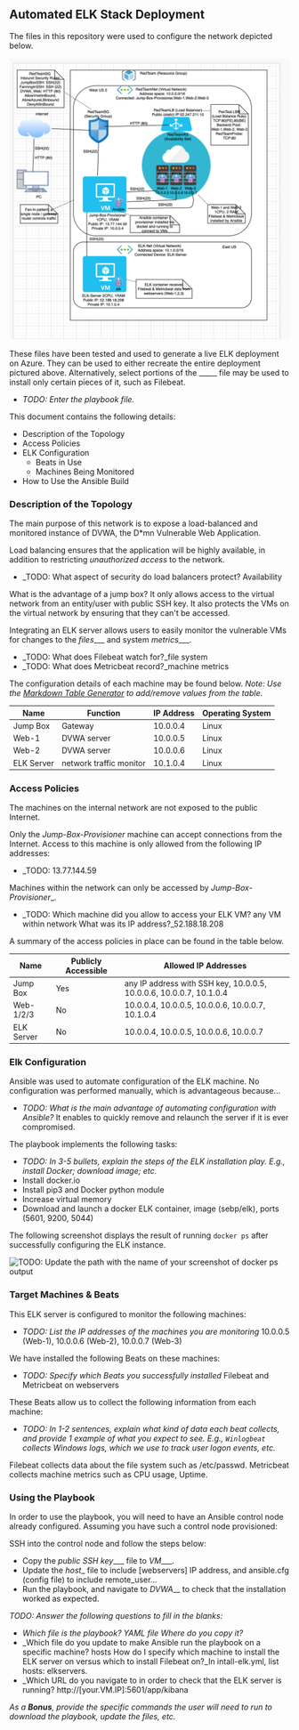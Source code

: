 ## Automated ELK Stack Deployment

The files in this repository were used to configure the network depicted below.

![Azure Cloud Infra Diagram File](Images/AzureCloudInfraDiagram.png)

These files have been tested and used to generate a live ELK deployment on Azure. They can be used to either recreate the entire deployment pictured above. Alternatively, select portions of the _____ file may be used to install only certain pieces of it, such as Filebeat.

  - _TODO: Enter the playbook file._

This document contains the following details:
- Description of the Topology
- Access Policies
- ELK Configuration
  - Beats in Use
  - Machines Being Monitored
- How to Use the Ansible Build


### Description of the Topology

The main purpose of this network is to expose a load-balanced and monitored instance of DVWA, the D*mn Vulnerable Web Application.

Load balancing ensures that the application will be highly available, in addition to restricting _unauthorized access_ to the network.
- _TODO: What aspect of security do load balancers protect?
Availability

What is the advantage of a jump box? It only allows access to the virtual network from an entity/user with public SSH key.  It also protects the VMs on the virtual network by ensuring that they can't be accessed. 

Integrating an ELK server allows users to easily monitor the vulnerable VMs for changes to the _files____ and system _metrics____.
- _TODO: What does Filebeat watch for?_file system
- _TODO: What does Metricbeat record?_machine metrics

The configuration details of each machine may be found below.
_Note: Use the [Markdown Table Generator](http://www.tablesgenerator.com/markdown_tables) to add/remove values from the table_.

| Name     | Function    | IP Address | Operating System |
|----------|----------   |------------|------------------|
| Jump Box | Gateway     | 10.0.0.4   | Linux            |
| Web-1    | DVWA server | 10.0.0.5   | Linux            |
| Web-2    | DVWA server | 10.0.0.6   | Linux            |
| ELK Server | network traffic monitor | 10.1.0.4 | Linux  |

### Access Policies

The machines on the internal network are not exposed to the public Internet. 

Only the _Jump-Box-Provisioner_ machine can accept connections from the Internet. Access to this machine is only allowed from the following IP addresses:
- _TODO: 13.77.144.59

Machines within the network can only be accessed by _Jump-Box-Provisioner__.
- _TODO: Which machine did you allow to access your ELK VM? any VM within network 
What was its IP address?_52.188.18.208

A summary of the access policies in place can be found in the table below.

| Name       | Publicly Accessible | Allowed IP Addresses |
|----------  |---------------------|----------------------|
| Jump Box   | Yes       | any IP address with SSH key, 10.0.0.5, 10.0.0.6, 10.0.0.7, 10.1.0.4 |
| Web-1/2/3  | No        | 10.0.0.4, 10.0.0.5, 10.0.0.6, 10.0.0.7, 10.1.0.4                    |
| ELK Server | No        | 10.0.0.4, 10.0.0.5, 10.0.0.6, 10.0.0.7                              |

### Elk Configuration

Ansible was used to automate configuration of the ELK machine. No configuration was performed manually, which is advantageous because...
- _TODO: What is the main advantage of automating configuration with Ansible?_
It enables to quickly remove and relaunch the server if it is ever compromised. 

The playbook implements the following tasks:
- _TODO: In 3-5 bullets, explain the steps of the ELK installation play. E.g., install Docker; download image; etc._
- Install docker.io
- Install pip3 and Docker python module
- Increase virtual memory
- Download and launch a docker ELK container, image (sebp/elk), ports (5601, 9200, 5044)

The following screenshot displays the result of running `docker ps` after successfully configuring the ELK instance.

![TODO: Update the path with the name of your screenshot of docker ps output](Images/docker_ps_output.png)

### Target Machines & Beats
This ELK server is configured to monitor the following machines:
- _TODO: List the IP addresses of the machines you are monitoring_
10.0.0.5 (Web-1), 10.0.0.6 (Web-2), 10.0.0.7 (Web-3)

We have installed the following Beats on these machines:
- _TODO: Specify which Beats you successfully installed_
Filebeat and Metricbeat on webservers

These Beats allow us to collect the following information from each machine:
- _TODO: In 1-2 sentences, explain what kind of data each beat collects, and provide 1 example of what you expect to see. E.g., `Winlogbeat` collects Windows logs, which we use to track user logon events, etc._

Filebeat collects data about the file system such as /etc/passwd.
Metricbeat collects machine metrics such as CPU usage, Uptime.

### Using the Playbook
In order to use the playbook, you will need to have an Ansible control node already configured. Assuming you have such a control node provisioned: 

SSH into the control node and follow the steps below:
- Copy the _public SSH key____ file to _VM____.
- Update the _host__ file to include [webservers] IP address, and ansible.cfg (config file) to include remote_user...
- Run the playbook, and navigate to _DVWA___ to check that the installation worked as expected.

_TODO: Answer the following questions to fill in the blanks:_
- _Which file is the playbook? YAML file Where do you copy it?_
- _Which file do you update to make Ansible run the playbook on a specific machine? hosts How do I specify which machine to install the ELK server on versus which to install Filebeat on?_In intall-elk.yml, list hosts: elkservers. 
- _Which URL do you navigate to in order to check that the ELK server is running?
http://[your.VM.IP]:5601/app/kibana

_As a **Bonus**, provide the specific commands the user will need to run to download the playbook, update the files, etc._